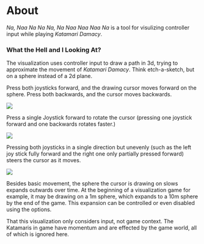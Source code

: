 # About
*Na, Naa Na Na Na, Na Naa Naa Naa Na* is a tool for visulizing controller input while playing *Katamari Damacy*. 

### What the Hell and I Looking At?
The visualization uses controller input to draw a path in 3d, trying to approximate the movement of *Katamari Damacy*. Think etch-a-sketch, but on a sphere instead of a 2d plane. 

Press both joysticks forward, and the drawing cursor moves forward on the sphere. Press both backwards, and the cursor moves backwards.

![](https://raw.githubusercontent.com/mattbierner/na_naa-na-na-na_na-naa-naa-naa-na/gh-pages/documentation/images/forward.gif)

Press a single Joystick forward to rotate the cursor (pressing one joystick forward and one backwards rotates faster.)

![](https://raw.githubusercontent.com/mattbierner/na_naa-na-na-na_na-naa-naa-naa-na/gh-pages/documentation/images/rotate.gif)

Pressing both joysticks in a single direction but unevenly (such as the left joy stick fully forward and the right one only partially pressed forward) steers the cursor as it moves.

![](https://raw.githubusercontent.com/mattbierner/na_naa-na-na-na_na-naa-naa-naa-na/gh-pages/documentation/images/translate.gif)

Besides basic movement, the sphere the cursor is drawing on slows expands outwards over time. At the beginning of a visualization game for example, it may be drawing on a 1m sphere, which expands to a 10m sphere by the end of the game. This expansion can be controlled or even disabled using the options.

That this visualization only considers input, not game context. The Katamaris in game have momentum and are effected by the game world, all of which is ignored here.

